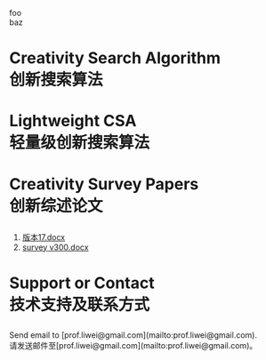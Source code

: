 <p>foo<br />
baz</p>

# <p> Creativity Search Algorithm <br/> 创新搜索算法 </p>

# <p> Lightweight CSA <br/> 轻量级创新搜索算法 </p>

# <p> Creativity Survey Papers <br/> 创新综述论文 </p>

1. [版本17.docx](https://github.com/creativitysurvey/creativitysurvey.github.io/files/7519298/17.docx)
2. [survey v300.docx](https://github.com/creativitysurvey/creativitysurvey.github.io/files/7519300/survey.v300.docx)

# <p> Support or Contact  <br/> 技术支持及联系方式 </p>

<p> Send email to [prof.liwei@gmail.com](mailto:prof.liwei@gmail.com).   <br/> 请发送邮件至[prof.liwei@gmail.com](mailto:prof.liwei@gmail.com)。</p>
